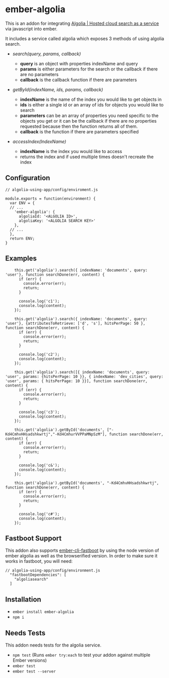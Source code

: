 # ember-algolia

This is an addon for integrating [Algolia | Hosted cloud search as a service](https://www.algolia.com) via javascript into ember.

It includes a service called algolia which exposes 3 methods of using algolia search.

 * *search(query, params, callback)*
   - **query** is an object with properties indexName and query
   - **params** is either parameters for the search or the callback if there are no parameters
   - **callback** is the callback function if there are parameters

 * *getById(indexName, ids, params, callback)*
   - **indexName** is the name of the index you would like to get objects in
   - **ids** is either a single id or an array of ids for objects you would like to search
   - **parameters** can be an array of properties you need specific to the objects you get or it can be the callback if there are no properties requested because then the function returns all of them.
   - **callback** is the function if there are parameters specified

 * *accessIndex(IndexName)*
   - **indexName** is the index you would like to access
   - returns the index and if used multiple times doesn't recreate the index

## Configuration

```
// algolia-using-app/config/enviroment.js

module.exports = function(environment) {
  var ENV = {
  // ...
    'ember-algolia': {
      algoliaId: '<ALGOLIA ID>',
      algoliaKey: '<ALGOLIA SEARCH KEY>'
    },
  // ...
  },
  return ENV;
}
```

## Examples

```
    this.get('algolia').search({ indexName: 'documents', query: 'user'}, function searchDone(err, content) {
      if (err) {
        console.error(err);
        return;
      }

      console.log('c1');
      console.log(content);
    });

    this.get('algolia').search({ indexName: 'documents', query: 'user'}, {attributesToRetrieve: ['d', 's'], hitsPerPage: 50 }, function searchDone(err, content) {
      if (err) {
        console.error(err);
        return;
      }

      console.log('c2');
      console.log(content);
    });

    this.get('algolia').search([{ indexName: 'documents', query: 'user', params: {hitsPerPage: 10 }}, { indexName: 'dev_cities', query: 'user', params: { hitsPerPage: 10 }}], function searchDone(err, content) {
      if (err) {
        console.error(err);
        return;
      }

      console.log('c3');
      console.log(content);
    });

    this.get('algolia').getById('documents', ["-Kd4CmhvHHsadshkwrtj","-Kd4CmhurVVPPaMNpSzM"], function searchDone(err, content) {
      if (err) {
        console.error(err);
        return;
      }

      console.log('c&');
      console.log(content);
    });

    this.get('algolia').getById('documents', "-Kd4CmhvHHsadshkwrtj", function searchDone(err, content) {
      if (err) {
        console.error(err);
        return;
      }

      console.log('c#');
      console.log(content);
    });
```

## Fastboot Support

This addon also supports [ember-cli-fastboot](https://github.com/ember-fastboot/ember-cli-fastboot) by using the node version of ember algolia as well as the browserified version. In order to make sure it works in fastboot, you will need:

```
// algolia-using-app/config/environment.js
  "fastbootDependencies": [
    "algoliasearch"
  ]
```

## Installation

* `ember install ember-algolia`
* `npm i`

## Needs Tests
This addon needs tests for the algolia service.

* `npm test` (Runs `ember try:each` to test your addon against multiple Ember versions)
* `ember test`
* `ember test --server`
